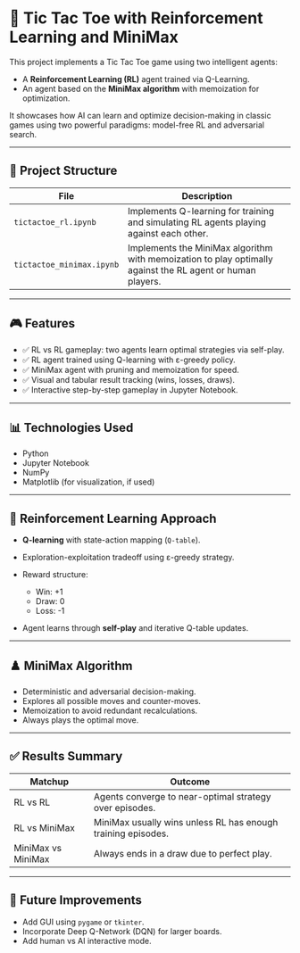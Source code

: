 # 🧠 Tic Tac Toe with Reinforcement Learning and MiniMax

This project implements a Tic Tac Toe game using two intelligent agents:

* A **Reinforcement Learning (RL)** agent trained via Q-Learning.
* An agent based on the **MiniMax algorithm** with memoization for optimization.

It showcases how AI can learn and optimize decision-making in classic games using two powerful paradigms: model-free RL and adversarial search.

---

## 📂 Project Structure

| File                      | Description                                                                                                |
| ------------------------- | ---------------------------------------------------------------------------------------------------------- |
| `tictactoe_rl.ipynb`      | Implements Q-learning for training and simulating RL agents playing against each other.                    |
| `tictactoe_minimax.ipynb` | Implements the MiniMax algorithm with memoization to play optimally against the RL agent or human players. |

---

## 🎮 Features

* ✅ RL vs RL gameplay: two agents learn optimal strategies via self-play.
* ✅ RL agent trained using Q-learning with ε-greedy policy.
* ✅ MiniMax agent with pruning and memoization for speed.
* ✅ Visual and tabular result tracking (wins, losses, draws).
* ✅ Interactive step-by-step gameplay in Jupyter Notebook.

---

## 📊 Technologies Used

* Python
* Jupyter Notebook
* NumPy
* Matplotlib (for visualization, if used)

---

## 🧠 Reinforcement Learning Approach

* **Q-learning** with state-action mapping (`Q-table`).
* Exploration-exploitation tradeoff using ε-greedy strategy.
* Reward structure:

  * Win: +1
  * Draw: 0
  * Loss: -1
* Agent learns through **self-play** and iterative Q-table updates.

---

## ♟️ MiniMax Algorithm

* Deterministic and adversarial decision-making.
* Explores all possible moves and counter-moves.
* Memoization to avoid redundant recalculations.
* Always plays the optimal move.

---

## ✅ Results Summary

| Matchup            | Outcome                                                      |
| ------------------ | ------------------------------------------------------------ |
| RL vs RL           | Agents converge to near-optimal strategy over episodes.      |
| RL vs MiniMax      | MiniMax usually wins unless RL has enough training episodes. |
| MiniMax vs MiniMax | Always ends in a draw due to perfect play.                   |

---

## 📌 Future Improvements

* Add GUI using `pygame` or `tkinter`.
* Incorporate Deep Q-Network (DQN) for larger boards.
* Add human vs AI interactive mode.

